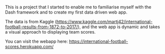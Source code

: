 This is a project that I started to enable me to familiarise myself with the Dash framework and to create my first data driven web app.

The data is from Kaggle (https://www.kaggle.com/martj42/international-football-results-from-1872-to-2017/), and the web app is dynamic and takes a visual approach to displaying team scores.

You can visit the webapp here: https://international-football-scores.herokuapp.com/
